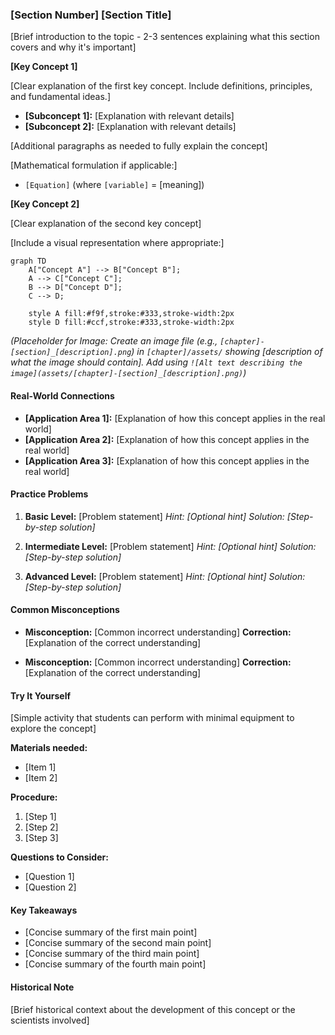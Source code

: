 ### [Section Number] [Section Title]

[Brief introduction to the topic - 2-3 sentences explaining what this section covers and why it's important]

**[Key Concept 1]**

[Clear explanation of the first key concept. Include definitions, principles, and fundamental ideas.]

*   **[Subconcept 1]:** [Explanation with relevant details]
*   **[Subconcept 2]:** [Explanation with relevant details]

[Additional paragraphs as needed to fully explain the concept]

[Mathematical formulation if applicable:]
*   `[Equation]` (where `[variable]` = [meaning])

**[Key Concept 2]**

[Clear explanation of the second key concept]

[Include a visual representation where appropriate:]

```mermaid
graph TD
    A["Concept A"] --> B["Concept B"];
    A --> C["Concept C"];
    B --> D["Concept D"];
    C --> D;
    
    style A fill:#f9f,stroke:#333,stroke-width:2px
    style D fill:#ccf,stroke:#333,stroke-width:2px
```

*(Placeholder for Image: Create an image file (e.g., `[chapter]-[section]_[description].png`) in `[chapter]/assets/` showing [description of what the image should contain]. Add using `![Alt text describing the image](assets/[chapter]-[section]_[description].png)`)*

#### Real-World Connections

*   **[Application Area 1]:** [Explanation of how this concept applies in the real world]
*   **[Application Area 2]:** [Explanation of how this concept applies in the real world]
*   **[Application Area 3]:** [Explanation of how this concept applies in the real world]

#### Practice Problems

1. **Basic Level:** [Problem statement]
   *Hint: [Optional hint]*
   *Solution: [Step-by-step solution]*

2. **Intermediate Level:** [Problem statement]
   *Hint: [Optional hint]*
   *Solution: [Step-by-step solution]*

3. **Advanced Level:** [Problem statement]
   *Hint: [Optional hint]*
   *Solution: [Step-by-step solution]*

#### Common Misconceptions

*   **Misconception:** [Common incorrect understanding]
   **Correction:** [Explanation of the correct understanding]

*   **Misconception:** [Common incorrect understanding]
   **Correction:** [Explanation of the correct understanding]

#### Try It Yourself

[Simple activity that students can perform with minimal equipment to explore the concept]

**Materials needed:**
- [Item 1]
- [Item 2]

**Procedure:**
1. [Step 1]
2. [Step 2]
3. [Step 3]

**Questions to Consider:**
- [Question 1]
- [Question 2]

#### Key Takeaways

*   [Concise summary of the first main point]
*   [Concise summary of the second main point]
*   [Concise summary of the third main point]
*   [Concise summary of the fourth main point]

#### Historical Note

[Brief historical context about the development of this concept or the scientists involved]